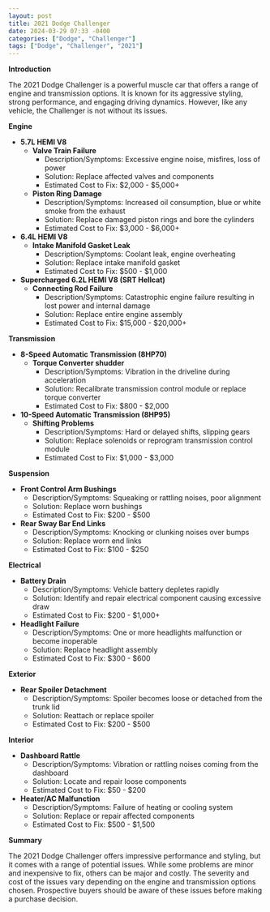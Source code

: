 ```yaml
---
layout: post
title: 2021 Dodge Challenger
date: 2024-03-29 07:33 -0400
categories: ["Dodge", "Challenger"]
tags: ["Dodge", "Challenger", "2021"]
---
```

**Introduction**

The 2021 Dodge Challenger is a powerful muscle car that offers a range of engine and transmission options. It is known for its aggressive styling, strong performance, and engaging driving dynamics. However, like any vehicle, the Challenger is not without its issues.

**Engine**

* **5.7L HEMI V8**
    * **Valve Train Failure**
      * Description/Symptoms: Excessive engine noise, misfires, loss of power
      * Solution: Replace affected valves and components
      * Estimated Cost to Fix: $2,000 - $5,000+
    * **Piston Ring Damage**
      * Description/Symptoms: Increased oil consumption, blue or white smoke from the exhaust
      * Solution: Replace damaged piston rings and bore the cylinders
      * Estimated Cost to Fix: $3,000 - $6,000+
* **6.4L HEMI V8**
    * **Intake Manifold Gasket Leak**
      * Description/Symptoms: Coolant leak, engine overheating
      * Solution: Replace intake manifold gasket
      * Estimated Cost to Fix: $500 - $1,000
* **Supercharged 6.2L HEMI V8 (SRT Hellcat)**
    * **Connecting Rod Failure**
      * Description/Symptoms: Catastrophic engine failure resulting in lost power and internal damage
      * Solution: Replace entire engine assembly
      * Estimated Cost to Fix: $15,000 - $20,000+

**Transmission**

* **8-Speed Automatic Transmission (8HP70)**
    * **Torque Converter shudder**
      * Description/Symptoms: Vibration in the driveline during acceleration
      * Solution: Recalibrate transmission control module or replace torque converter
      * Estimated Cost to Fix: $800 - $2,000
* **10-Speed Automatic Transmission (8HP95)**
    * **Shifting Problems**
      * Description/Symptoms: Hard or delayed shifts, slipping gears
      * Solution: Replace solenoids or reprogram transmission control module
      * Estimated Cost to Fix: $1,000 - $3,000

**Suspension**

* **Front Control Arm Bushings**
    * Description/Symptoms: Squeaking or rattling noises, poor alignment
    * Solution: Replace worn bushings
    * Estimated Cost to Fix: $200 - $500
* **Rear Sway Bar End Links**
    * Description/Symptoms: Knocking or clunking noises over bumps
    * Solution: Replace worn end links
    * Estimated Cost to Fix: $100 - $250

**Electrical**

* **Battery Drain**
    * Description/Symptoms: Vehicle battery depletes rapidly
    * Solution: Identify and repair electrical component causing excessive draw
    * Estimated Cost to Fix: $200 - $1,000+
* **Headlight Failure**
    * Description/Symptoms: One or more headlights malfunction or become inoperable
    * Solution: Replace headlight assembly
    * Estimated Cost to Fix: $300 - $600

**Exterior**

* **Rear Spoiler Detachment**
    * Description/Symptoms: Spoiler becomes loose or detached from the trunk lid
    * Solution: Reattach or replace spoiler
    * Estimated Cost to Fix: $200 - $500

**Interior**

* **Dashboard Rattle**
    * Description/Symptoms: Vibration or rattling noises coming from the dashboard
    * Solution: Locate and repair loose components
    * Estimated Cost to Fix: $50 - $200
* **Heater/AC Malfunction**
    * Description/Symptoms: Failure of heating or cooling system
    * Solution: Replace or repair affected components
    * Estimated Cost to Fix: $500 - $1,500

**Summary**

The 2021 Dodge Challenger offers impressive performance and styling, but it comes with a range of potential issues. While some problems are minor and inexpensive to fix, others can be major and costly. The severity and cost of the issues vary depending on the engine and transmission options chosen. Prospective buyers should be aware of these issues before making a purchase decision.
